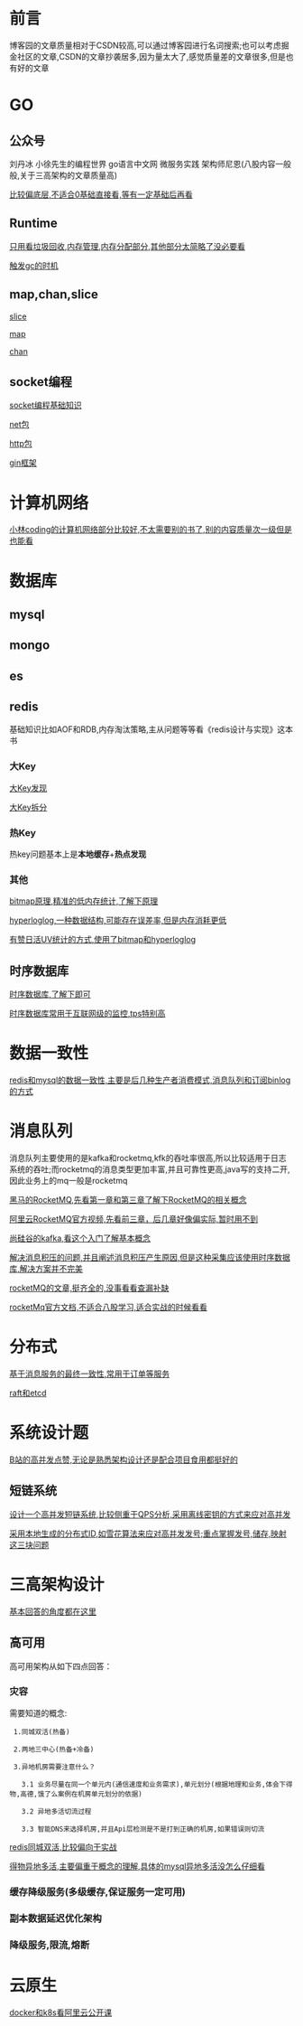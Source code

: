 # 前言

博客园的文章质量相对于CSDN较高,可以通过博客园进行名词搜索;也可以考虑掘金社区的文章,CSDN的文章抄袭居多,因为量太大了,感觉质量差的文章很多,但是也有好的文章
# GO
## 公众号
刘丹冰 小徐先生的编程世界 go语言中文网 微服务实践 架构师尼恩(八股内容一般般,关于三高架构的文章质量高)

[比较偏底层,不适合0基础直接看,等有一定基础后再看](https://www.bilibili.com/video/BV1hv411x7we?p=1&vd_source=1063dec5ba093fbbf0591f3c9003cee8)

## Runtime
[只用看垃圾回收,内存管理,内存分配部分,其他部分太简略了没必要看](https://www.yuque.com/aceld/golang)

[触发gc的时机](https://mp.weixin.qq.com/s/e2-NXWCS0bd2BPWzdeiS_A)

## map,chan,slice
[slice](https://mp.weixin.qq.com/s/uNajVcWr4mZpof1eNemfmQ)

[map](https://mp.weixin.qq.com/s?__biz=MzkxMjQzMjA0OQ==&mid=2247483868&idx=1&sn=6e954af8e5e98ec0a9d9fc5c8ceb9072&chksm=c10c4f02f67bc614ff40a152a848508aa1631008eb5a600006c7552915d187179c08d4adf8d7&scene=178&cur_album_id=2709593649634033668#rd)

[chan](https://mp.weixin.qq.com/s/QgNndPgN1kqxWh-ijSofkw)

## socket编程

[socket编程基础知识](https://www.cnblogs.com/twoheads/p/10712094.html)

[net包](https://mp.weixin.qq.com/s/xt0Elppc_OaDFnTI_tW3hg)

[http包](https://mp.weixin.qq.com/s?__biz=MzkxMjQzMjA0OQ==&mid=2247484040&idx=1&sn=b710f4429188ea5f49f6a9155381b67f&chksm=c10c4c56f67bc540971550d92b4d9339fce806c9daf94e971fd71a1cca823f2bbcea863b3cc8&scene=178&cur_album_id=2709593649634033668#rd)

[gin框架](https://mp.weixin.qq.com/s/x8i9HvAzIHNbHCryLw5icg)
# 计算机网络
[小林coding的计算机网络部分比较好,不太需要别的书了,别的内容质量次一级但是也能看](https://www.xiaolincoding.com/)

# 数据库

## mysql

## mongo

## es

## redis

基础知识比如AOF和RDB,内存淘汰策略,主从问题等等看《redis设计与实现》这本书

### 大Key

[大Key发现](https://www.cnblogs.com/yqzc/p/12425533.html)

[大Key拆分](https://www.cnblogs.com/-wenli/p/13612364.html)

### 热Key

热key问题基本上是**本地缓存**+**热点发现**

### 其他

[bitmap原理,精准的低内存统计,了解下原理](https://www.cnblogs.com/cjsblog/p/11613708.html)

[hyperloglog,一种数据结构,可能存在误差率,但是内存消耗更低](https://www.cnblogs.com/yangmingxianshen/p/8180369.html)

[有赞日活UV统计的方式,使用了bitmap和hyperloglog](https://blog.csdn.net/crazymakercircle/article/details/130648646?spm=1001.2014.3001.5501)


## 时序数据库

[时序数据库,了解下即可](https://www.cnblogs.com/tianqing/p/7152940.html)

[时序数据库常用于互联网级的监控,tps特别高](https://www.cnblogs.com/badboy200800/p/10981052.html)

# 数据一致性

[redis和mysql的数据一致性,主要是后几种生产者消费模式,消息队列和订阅binlog的方式](https://blog.csdn.net/crazymakercircle/article/details/129295341?spm=1001.2014.3001.5501)

# 消息队列

消息队列主要使用的是kafka和rocketmq,kfk的吞吐率很高,所以比较适用于日志系统的吞吐;而rocketmq的消息类型更加丰富,并且可靠性更高,java写的支持二开,因此业务上的mq一般是rocketmq

[黑马的RocketMQ,先看第一章和第三章了解下RocketMQ的相关概念](https://www.bilibili.com/video/BV1L4411y7mn/?p=112&spm_id_from=333.999.top_right_bar_window_history.content.click&vd_source=1063dec5ba093fbbf0591f3c9003cee8)

[阿里云RocketMQ官方视频,先看前三章，后几章好像偏实际,暂时用不到](https://edu.aliyun.com/course/317045/lesson/18400)

[尚硅谷的kafka,看这个入门了解基本概念](https://www.bilibili.com/video/BV1a4411B7V9/?spm_id_from=333.999.0.0)

[解决消息积压的问题,并且阐述消息积压产生原因,但是这种采集应该使用时序数据库,解决方案并不完美](https://www.bilibili.com/video/BV1SS4y137ta/?spm_id_from=333.999.0.0)

[rocketMQ的文章,挺齐全的,没事看看查漏补缺](https://www.cnblogs.com/weifeng1463/p/12889300.html)

[rocketMq官方文档,不适合八股学习,适合实战的时候看看](https://rocketmq.apache.org/zh/docs/)


# 分布式

[基于消息服务的最终一致性,常用于订单等服务](https://www.bilibili.com/video/BV1TZ4y1B745?buvid=YE4559E184927B0E4BD6B8A33F52A67E195B&is_story_h5=false&mid=%2BNz3o2orolOxzz8cJezV0A%3D%3D&p=1&plat_id=114&share_from=ugc&share_medium=iphone&share_plat=ios&share_session_id=9AF25BB2-4021-4070-90C9-BBE1C3E35802&share_source=WEIXIN&share_tag=s_i&timestamp=1684240430&unique_k=nZutly7&up_id=386555201)

[raft和etcd]()

# 系统设计题

[B站的高并发点赞,无论是熟悉架构设计还是配合项目食用都挺好的](https://blog.csdn.net/crazymakercircle/article/details/129281202?spm=1001.2014.3001.5501)

## 短链系统

[设计一个高并发短链系统,比较侧重于QPS分析,采用离线密钥的方式来应对高并发](https://www.cnblogs.com/xxuuzz/p/16426250.html)

[采用本地生成的分布式ID,如雪花算法来应对高并发发号;重点掌握发号,储存,映射这三块问题](https://blog.csdn.net/crazymakercircle/article/details/128820168?ops_request_misc=&request_id=8ffd6256137e42bfaf3da9f4b5912cb0&biz_id=&utm_medium=distribute.pc_search_result.none-task-blog-2~blog~koosearch~default-1-128820168-null-null.268^v1^control&utm_term=%E7%9F%AD%E9%93%BE&spm=1018.2226.3001.4450)

# 三高架构设计

[基本回答的角度都在这里](https://blog.csdn.net/niulu90/article/details/117380378)

## 高可用

高可用架构从如下四点回答：
  
  ### 灾容
   
  需要知道的概念:
   
     1.同城双活(热备)
     
     2.两地三中心(热备+冷备)
     
     3.异地机房需要注意什么？
     
       3.1 业务尽量在同一个单元内(通信速度和业务需求),单元划分(根据地理和业务,体会下得物,高德,饿了么案例在机房单元划分的依据)
       
       3.2 异地多活切流过程
       
       3.3 智能DNS来选择机房,并且Api层检测是不是打到正确的机房,如果错误则切流
  
  [redis同城双活,比较偏向于实战](https://blog.csdn.net/u012171444/article/details/127525169)
  
  [得物异地多活,主要偏重于概念的理解,具体的mysql异地多活没怎么仔细看](https://www.cnblogs.com/crazymakercircle/p/17227789.html#autoid-h3-8-0-3)
  
  ### 缓存降级服务(多级缓存,保证服务一定可用)
  
  ### 副本数据延迟优化架构
  
  ### 降级服务,限流,熔断

# 云原生

[docker和k8s看阿里云公开课](https://edu.aliyun.com/course/314164/lesson/7781)

